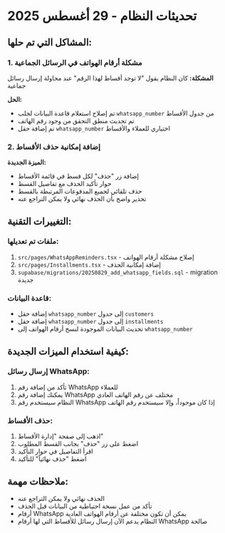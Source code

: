 # تحديثات النظام - 29 أغسطس 2025

## المشاكل التي تم حلها:

### 1. مشكلة أرقام الهواتف في الرسائل الجماعية
**المشكلة:** كان النظام يقول "لا توجد أقساط لهذا الرقم" عند محاولة إرسال رسائل جماعية

**الحل:**
- تم إصلاح استعلام قاعدة البيانات لجلب `whatsapp_number` من جدول الأقساط
- تم تحديث منطق التحقق من وجود رقم الهاتف
- تم إضافة حقل `whatsapp_number` اختياري للعملاء والأقساط

### 2. إضافة إمكانية حذف الأقساط
**الميزة الجديدة:**
- إضافة زر "حذف" لكل قسط في قائمة الأقساط
- حوار تأكيد الحذف مع تفاصيل القسط
- حذف تلقائي لجميع المدفوعات المرتبطة بالقسط
- تحذير واضح بأن الحذف نهائي ولا يمكن التراجع عنه

## التغييرات التقنية:

### ملفات تم تعديلها:
1. `src/pages/WhatsAppReminders.tsx` - إصلاح مشكلة أرقام الهواتف
2. `src/pages/Installments.tsx` - إضافة إمكانية الحذف
3. `supabase/migrations/20250829_add_whatsapp_fields.sql` - migration جديدة

### قاعدة البيانات:
- إضافة حقل `whatsapp_number` إلى جدول `customers`
- إضافة حقل `whatsapp_number` إلى جدول `installments`
- تحديث البيانات الموجودة لنسخ أرقام الهواتف إلى `whatsapp_number`

## كيفية استخدام الميزات الجديدة:

### إرسال رسائل WhatsApp:
1. تأكد من إضافة رقم WhatsApp للعملاء
2. يمكنك إضافة رقم WhatsApp مختلف عن رقم الهاتف العادي
3. النظام سيستخدم رقم WhatsApp إذا كان موجوداً، وإلا سيستخدم رقم الهاتف

### حذف الأقساط:
1. اذهب إلى صفحة "إدارة الأقساط"
2. اضغط على زر "حذف" بجانب القسط المطلوب
3. اقرأ التفاصيل في حوار التأكيد
4. اضغط "حذف نهائياً" للتأكيد

## ملاحظات مهمة:
- الحذف نهائي ولا يمكن التراجع عنه
- تأكد من عمل نسخة احتياطية من البيانات قبل الحذف
- أرقام WhatsApp يمكن أن تكون مختلفة عن أرقام الهواتف العادية
- النظام يدعم الآن إرسال رسائل للأقساط التي لها أرقام WhatsApp صالحة
